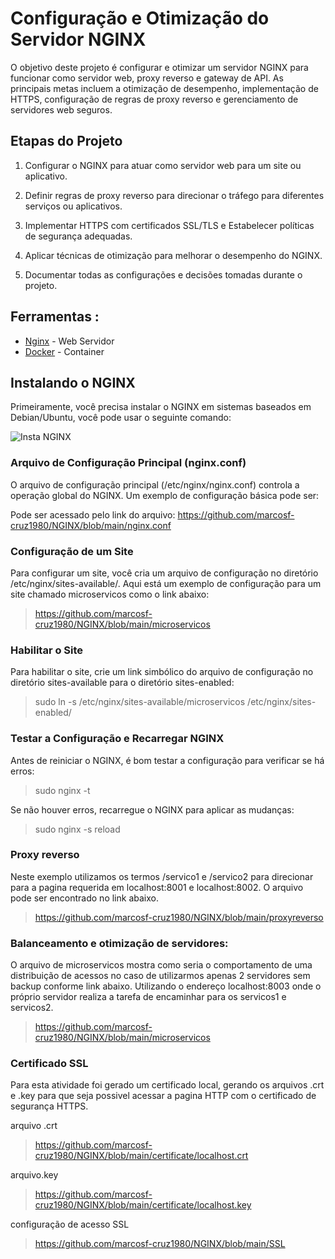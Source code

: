 # Configuração e Otimização do Servidor NGINX   

        
O objetivo deste projeto é configurar e otimizar um servidor NGINX para funcionar como servidor web, proxy reverso e gateway de API.
As principais metas incluem a otimização de desempenho, implementação de HTTPS, configuração de regras de proxy reverso e gerenciamento de servidores web seguros.



## Etapas do Projeto

1.   Configurar o NGINX para atuar como servidor web para um site ou aplicativo.

2.   Definir regras de proxy reverso para direcionar o tráfego para diferentes serviços ou aplicativos.

3.   Implementar HTTPS com certificados SSL/TLS e Estabelecer políticas de segurança adequadas.

4.   Aplicar técnicas de otimização para melhorar o desempenho do NGINX.

5.   Documentar todas as configurações e decisões tomadas durante o projeto.


## Ferramentas :


* [Nginx](https://www.nginx.com/) - Web Servidor
* [Docker](https://www.docker.com/) - Container



## Instalando o NGINX


Primeiramente, você precisa instalar o NGINX em sistemas baseados em Debian/Ubuntu, você pode usar o seguinte comando:



![Insta NGINX](https://github.com/marcosf-cruz1980/NGINX/assets/146502505/b4a4aa5a-dbb4-4eef-803c-8a7b026e3a27)

### Arquivo de Configuração Principal (nginx.conf)

O arquivo de configuração principal (/etc/nginx/nginx.conf) controla a operação global do NGINX. Um exemplo de configuração básica pode ser:

Pode ser acessado pelo link do arquivo: https://github.com/marcosf-cruz1980/NGINX/blob/main/nginx.conf


### Configuração de um Site

Para configurar um site, você cria um arquivo de configuração no diretório /etc/nginx/sites-available/. Aqui está um exemplo de configuração para um site chamado microservicos como o link abaixo:

>https://github.com/marcosf-cruz1980/NGINX/blob/main/microservicos



### Habilitar o Site
Para habilitar o site, crie um link simbólico do arquivo de configuração no diretório sites-available para o diretório sites-enabled:

>sudo ln -s /etc/nginx/sites-available/microservicos /etc/nginx/sites-enabled/


### Testar a Configuração e Recarregar NGINX

Antes de reiniciar o NGINX, é bom testar a configuração para verificar se há erros:

> sudo nginx -t

Se não houver erros, recarregue o NGINX para aplicar as mudanças:

> sudo nginx -s reload


### Proxy reverso

Neste exemplo utilizamos os termos /servico1 e /servico2 para direcionar para a pagina requerida em localhost:8001 e localhost:8002. O arquivo pode ser encontrado no link abaixo.

>https://github.com/marcosf-cruz1980/NGINX/blob/main/proxyreverso


###  Balanceamento e otimização de servidores:

O arquivo de microservicos mostra como seria o comportamento de uma distribuição de acessos no caso de utilizarmos apenas 2 servidores sem backup conforme link abaixo.
Utilizando o endereço localhost:8003 onde o próprio servidor realiza a tarefa de encaminhar para os servicos1 e servicos2.

>https://github.com/marcosf-cruz1980/NGINX/blob/main/microservicos

### Certificado SSL

Para esta atividade foi gerado um certificado local, gerando os arquivos .crt e .key para que seja possivel acessar a pagina HTTP com o certificado de segurança HTTPS.

arquivo .crt
>https://github.com/marcosf-cruz1980/NGINX/blob/main/certificate/localhost.crt

arquivo.key
>https://github.com/marcosf-cruz1980/NGINX/blob/main/certificate/localhost.key

configuração de acesso SSL

>https://github.com/marcosf-cruz1980/NGINX/blob/main/SSL
















